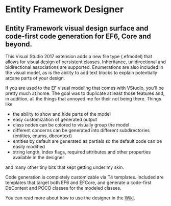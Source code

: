 # Entity Framework Designer

## Entity Framework visual design surface and code-first code generation for EF6, Core and beyond.

This Visual Studio 2017 extension adds a new file type (.efmodel) that allows for visual design of persistent classes. Inheritance, unidirectional and bidirectional associations are supported. Enumerations are also included in the visual model, as is the ability to add text blocks to explain potentially arcane parts of your design.

If you are used to the EF visual modeling that comes with VStudio, you'll be pretty much at home.
The goal was to duplicate at least those features and, in addition, 
all the things that annoyed me for their not being there. Things like 
- the ability to show and hide parts of the model
- easy customization of generated output
- class nodes can be colored to visually group the model
- different concerns can be generated into different subdirectories (entities, enums, dbcontext)
- entities by default are generated as partials so the default code can be easily modified
- string length, index flags, required attributes and other properties available in the designer

and many other tiny bits that kept getting under my skin.

Code generation is completely customizable via T4 templates. Included are templates that target both EF6 and EFCore, and generate a code-first DbContext and POCO classes for the modeled classes.

You can read more about how to use the designer in the [Wiki](https://github.com/msawczyn/EFDesigner/wiki).

